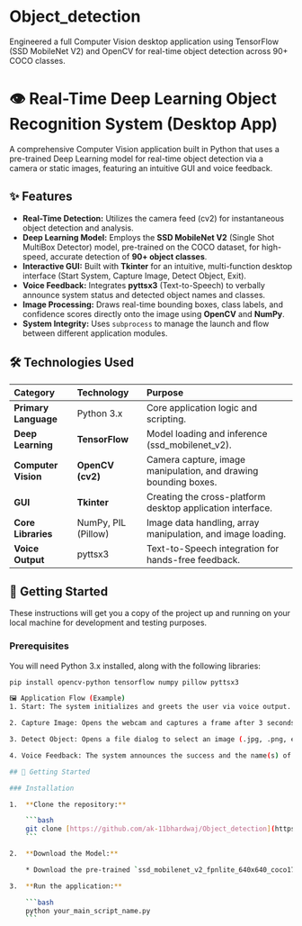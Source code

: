 # Object_detection
Engineered a full Computer Vision desktop application using TensorFlow (SSD MobileNet V2) and OpenCV for real-time object detection across 90+ COCO classes.
# 👁️ Real-Time Deep Learning Object Recognition System (Desktop App)

A comprehensive Computer Vision application built in Python that uses a pre-trained Deep Learning model for real-time object detection via a camera or static images, featuring an intuitive GUI and voice feedback.

## ✨ Features

* **Real-Time Detection:** Utilizes the camera feed (cv2) for instantaneous object detection and analysis.
* **Deep Learning Model:** Employs the **SSD MobileNet V2** (Single Shot MultiBox Detector) model, pre-trained on the COCO dataset, for high-speed, accurate detection of **90+ object classes**.
* **Interactive GUI:** Built with **Tkinter** for an intuitive, multi-function desktop interface (Start System, Capture Image, Detect Object, Exit).
* **Voice Feedback:** Integrates **pyttsx3** (Text-to-Speech) to verbally announce system status and detected object names and classes.
* **Image Processing:** Draws real-time bounding boxes, class labels, and confidence scores directly onto the image using **OpenCV** and **NumPy**.
* **System Integrity:** Uses `subprocess` to manage the launch and flow between different application modules.

## 🛠️ Technologies Used

| Category | Technology | Purpose |
| :--- | :--- | :--- |
| **Primary Language** | Python 3.x | Core application logic and scripting. |
| **Deep Learning** | **TensorFlow** | Model loading and inference (ssd_mobilenet_v2). |
| **Computer Vision** | **OpenCV (cv2)** | Camera capture, image manipulation, and drawing bounding boxes. |
| **GUI** | **Tkinter** | Creating the cross-platform desktop application interface. |
| **Core Libraries** | NumPy, PIL (Pillow) | Image data handling, array manipulation, and image loading. |
| **Voice Output** | pyttsx3 | Text-to-Speech integration for hands-free feedback. |

## 🚀 Getting Started

These instructions will get you a copy of the project up and running on your local machine for development and testing purposes.

### Prerequisites

You will need Python 3.x installed, along with the following libraries:

```bash
pip install opencv-python tensorflow numpy pillow pyttsx3

🖼️ Application Flow (Example)
1. Start: The system initializes and greets the user via voice output.

2. Capture Image: Opens the webcam and captures a frame after 3 seconds or when the user presses 'a'.

3. Detect Object: Opens a file dialog to select an image (.jpg, .png, etc.). The model runs inference, and the resulting image with bounding boxes is displayed using matplotlib.

4. Voice Feedback: The system announces the success and the name(s) of the detected object(s).

## 🚀 Getting Started

### Installation

1.  **Clone the repository:**

    ```bash
    git clone [https://github.com/ak-11bhardwaj/Object_detection](https://github.com/ak-11bhardwaj/Object_detection)
    ```

2.  **Download the Model:**

    * Download the pre-trained `ssd_mobilenet_v2_fpnlite_640x640_coco17_tpu-8` model directory and place it inside the cloned `Object_detection` folder. *(Note: You will need to specify the path to your model file.)*

3.  **Run the application:**

    ```bash
    python your_main_script_name.py
    ```
